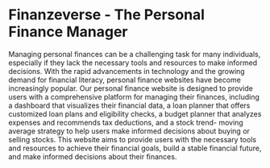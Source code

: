 # Finanzeverse - The Personal Finance Manager
 
Managing personal finances can be a challenging task for many individuals, especially if they lack the necessary tools and resources to make informed decisions. With the rapid advancements in technology and the growing demand for financial literacy, personal finance websites have become increasingly popular. Our personal finance website is designed to provide users with a comprehensive platform for managing their finances, including a dashboard that visualizes their financial data, a loan planner that offers customized loan plans and eligibility checks, a budget planner that analyzes expenses and recommends tax deductions, and a stock trend- moving average strategy to help users make informed decisions about buying or selling stocks. This website aims to provide users with the necessary tools and resources to achieve their financial goals, build a stable financial future, and make informed decisions about their finances.
